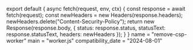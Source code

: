 export default {
  async fetch(request, env, ctx) {
    const response = await fetch(request);
    const newHeaders = new Headers(response.headers);
    newHeaders.delete("Content-Security-Policy");
    return new Response(response.body, {
      status: response.status,
      statusText: response.statusText,
      headers: newHeaders
    });
  }
}
name = "remove-csp-worker"
main = "worker.js"
compatibility_date = "2024-08-01"

